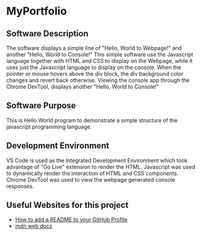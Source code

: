 # MyPortfolio

## Software Description
The software displays a simple line of "Hello, World to Webpage!" and another "Hello, World to Console!" This simple software use the Javascript language together with HTML and CSS to display on the Webpage, while it uses just the Javascript language to display on the console. When the pointer or mouse hovers above the div block, the div background color changes and revert back otherwise. Viewing the console app through the Chrome DevTool, displays another "Hello, World to Console!" 

## Software Purpose
This is Hello World program to demonstrate a simple structure of the javascript programming language.

## Development Environment
VS Code is used as the Integrated Development Environment which took advantage of "Go Live" extension to render the HTML. Javascript was used to dynamically render the interaction of HTML and CSS components. Chrome DevTool was used to view the webpage generated console responses.

## Useful Websites for this project
- [How to add a README to your GitHub Profile](https://youtu.be/Yz52vuswhEk?si=UZqyt3Sg0ZttRaAp)
- [mdn web docs](https://developer.mozilla.org/en-US/docs/Web/JavaScript/Guide/Functions)
